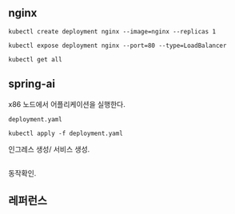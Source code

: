 ## nginx ##
```
kubectl create deployment nginx --image=nginx --replicas 1

kubectl expose deployment nginx --port=80 --type=LoadBalancer

kubectl get all
```

## spring-ai ##

x86 노드에서 어플리케이션을 실행한다.

```
deployment.yaml
```
```
kubectl apply -f deployment.yaml
```

인그레스 생성/ 서비스 생성.
```
```

동작확인.

## 레퍼런스 ##
